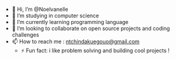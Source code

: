 - 👋 Hi, I’m @Noelvanelle
- 👀 I’m studying  in computer science 
- 🌱 I’m currently learning programming language 
- 💞️ I’m looking to collaborate on open source projects and coding challenges 
- 📫 How to reach me : ntchindakuegouo@gmail.com
  - ⚡ Fun fact: i like problem solving and building cool projects !

<!---
Noelvanelle/Noelvanelle is a ✨ special ✨ repository because its `README.md` (this file) appears on your GitHub profile.
You can click the Preview link to take a look at your changes.
--->
